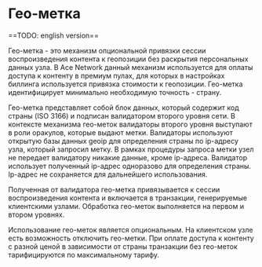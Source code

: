 # Гео-метка

==TODO: english version==

Гео-метка - это механизм опциональной привязки сессии воспроизведения контента к геопозиции без раскрытия персональных данных узла. В Ace Network данный механизм используется для оплаты доступа к контенту в премиум пулах, для которых в настройках биллинга используется привязка стоимости к геопозиции. Гео-метка идентифицирует минимально необходимую точность - страну.

Гео-метка представляет собой блок данных, который содержит код страны (ISO 3166) и подписан валидатором второго уровня сети. В контексте механизма гео-меток валидаторы второго уровня выступают в роли оракулов, которые выдают метки. Валидаторы используют открытую базы данных geoip для определения страны по ip-адресу узла, который запросил метку. В рамках процедуры запроса метки узел не передает валидатору никакие данные, кроме ip-адреса. Валидатор использует полученный ip-адрес одноразово для определения страны. Ip-адрес не сохраняется для дальнейшего использования.

Полученная от валидатора гео-метка привязывается к сессии воспроизведения контента и включается в транзакции, генерируемые клиентскими узлами. Обработка гео-меток выполняется на первом и втором уровнях.

Использование гео-меток является опциональным. На клиентском узле есть возможность отключить гео-метки.
При оплате доступа к контенту с разной ценой в зависимости от страны транзакции без гео-меток тарифицируются по максимальному тарифу.

<!-- TODO

## Пример

==TODO==
-->